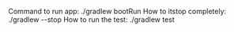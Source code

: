 Command to run app: ./gradlew bootRun
How to itstop completely: ./gradlew --stop
How to run the test: ./gradlew test